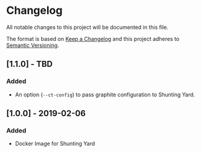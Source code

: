 # Changelog
All notable changes to this project will be documented in this file.

The format is based on [Keep a Changelog](http://keepachangelog.com/en/1.0.0/) and this project adheres to [Semantic Versioning](http://semver.org/spec/v2.0.0.html).

## [1.1.0] - TBD
### Added
- An option (`--ct-config`) to pass graphite configuration to Shunting Yard.

## [1.0.0] - 2019-02-06
### Added
- Docker Image for Shunting Yard

